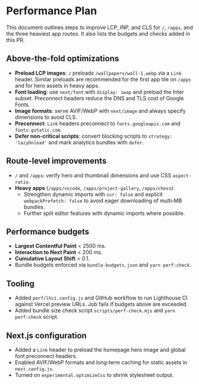 # Performance Plan

This document outlines steps to improve LCP, INP, and CLS for `/`, `/apps`, and the three heaviest app routes. It also lists the budgets and checks added in this PR.

## Above-the-fold optimizations
- **Preload LCP images**: `/` preloads `/wallpapers/wall-1.webp` via a `Link` header. Similar preloads are recommended for the first app tile on `/apps` and for hero assets in heavy apps.
- **Font loading**: use `next/font` with `display: swap` and preload the Inter subset. Preconnect headers reduce the DNS and TLS cost of Google Fonts.
- **Image formats**: serve AVIF/WebP with `next/image` and always specify dimensions to avoid CLS.
- **Preconnect**: `Link` headers preconnect to `fonts.googleapis.com` and `fonts.gstatic.com`.
- **Defer non-critical scripts**: convert blocking scripts to `strategy: 'lazyOnload'` and mark analytics bundles with `defer`.

## Route-level improvements
- `/` and `/apps`: verify hero and thumbnail dimensions and use CSS `aspect-ratio`.
- **Heavy apps** (`/apps/vscode`, `/apps/project-gallery`, `/apps/chess`):
  - Strengthen dynamic imports with `ssr: false` and explicit `webpackPrefetch: false` to avoid eager downloading of multi‑MB bundles.
  - Further split editor features with dynamic imports where possible.

## Performance budgets
- **Largest Contentful Paint** < 2500 ms.
- **Interaction to Next Paint** < 200 ms.
- **Cumulative Layout Shift** < 0.1.
- Bundle budgets enforced via `bundle-budgets.json` and `yarn perf:check`.

## Tooling
- Added `perf/lhci.config.js` and GitHub workflow to run Lighthouse CI against Vercel preview URLs. Job fails if budgets above are exceeded.
- Added bundle size check script `scripts/perf-check.mjs` and `yarn perf:check` script.

## Next.js configuration
- Added a `Link` header to preload the homepage hero image and global font preconnect headers.
- Enabled AVIF/WebP formats and long‑term caching for static assets in `next.config.js`.
- Turned on `experimental.optimizeCss` to shrink stylesheet output.

